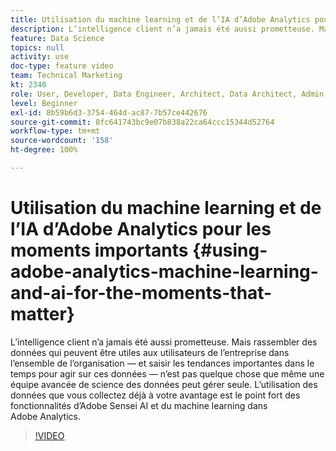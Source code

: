 ```yaml
---
title: Utilisation du machine learning et de l’IA d’Adobe Analytics pour les moments importants
description: L’intelligence client n’a jamais été aussi prometteuse. Mais rassembler des données qui peuvent être utiles aux utilisateurs de l’entreprise dans l’ensemble de l’organisation — et saisir les tendances importantes dans le temps pour agir sur ces données — n’est pas quelque chose que même une équipe avancée de science des données peut gérer seule. L’utilisation des données que vous collectez déjà à votre avantage est le point fort des fonctionnalités d’Adobe Sensei AI et du machine learning dans Adobe Analytics.
feature: Data Science
topics: null
activity: use
doc-type: feature video
team: Technical Marketing
kt: 2340
role: User, Developer, Data Engineer, Architect, Data Architect, Admin, Leader
level: Beginner
exl-id: 8b59b6d3-3754-464d-ac87-7b57ce442676
source-git-commit: 8fc641743bc9e07b838a22ca64ccc15344d52764
workflow-type: tm+mt
source-wordcount: '158'
ht-degree: 100%

---
```


# Utilisation du machine learning et de l’IA d’Adobe Analytics pour les moments importants {#using-adobe-analytics-machine-learning-and-ai-for-the-moments-that-matter}

L’intelligence client n’a jamais été aussi prometteuse. Mais rassembler des données qui peuvent être utiles aux utilisateurs de l’entreprise dans l’ensemble de l’organisation — et saisir les tendances importantes dans le temps pour agir sur ces données — n’est pas quelque chose que même une équipe avancée de science des données peut gérer seule. L’utilisation des données que vous collectez déjà à votre avantage est le point fort des fonctionnalités d’Adobe Sensei AI et du machine learning dans Adobe Analytics.

>[!VIDEO](https://video.tv.adobe.com/v/328329/?quality=12&learn=on&captions=fre_fr)
